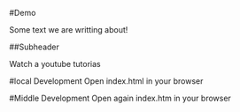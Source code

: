 #Demo

Some text we are writting about!

##Subheader

Watch a youtube tutorias

#local Development
  Open index.html in your browser

#Middle Development
  Open again index.htm in your browser